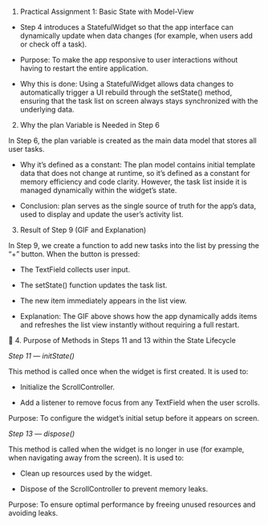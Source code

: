 1. Practical Assignment 1: Basic State with Model-View

- Step 4 introduces a StatefulWidget so that the app interface can dynamically update when data changes (for example, when users add or check off a task).

- Purpose: To make the app responsive to user interactions without having to restart the entire application.

- Why this is done: Using a StatefulWidget allows data changes to automatically trigger a UI rebuild through the setState() method, ensuring that the task list on screen always stays synchronized with the underlying data.

2. Why the plan Variable is Needed in Step 6

In Step 6, the plan variable is created as the main data model that stores all user tasks.

- Why it’s defined as a constant:
The plan model contains initial template data that does not change at runtime, so it’s defined as a constant for memory efficiency and code clarity.
However, the task list inside it is managed dynamically within the widget’s state.

- Conclusion:
plan serves as the single source of truth for the app’s data, used to display and update the user’s activity list.

3. Result of Step 9 (GIF and Explanation)

In Step 9, we create a function to add new tasks into the list by pressing the “+” button.
When the button is pressed:

- The TextField collects user input.
- The setState() function updates the task list.
- The new item immediately appears in the list view.

- Explanation:
The GIF above shows how the app dynamically adds items and refreshes the list view instantly without requiring a full restart.

🔁 4. Purpose of Methods in Steps 11 and 13 within the State Lifecycle

*Step 11 — initState()*

This method is called once when the widget is first created.
It is used to:

- Initialize the ScrollController.

- Add a listener to remove focus from any TextField when the user scrolls.

Purpose: To configure the widget’s initial setup before it appears on screen.

*Step 13 — dispose()*

This method is called when the widget is no longer in use (for example, when navigating away from the screen).
It is used to:

- Clean up resources used by the widget.

- Dispose of the ScrollController to prevent memory leaks.

Purpose: To ensure optimal performance by freeing unused resources and avoiding leaks.
